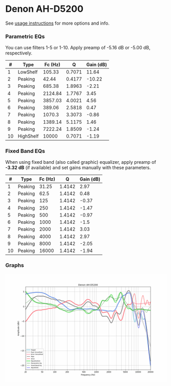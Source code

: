 # Denon AH-D5200
See [usage instructions](https://github.com/jaakkopasanen/AutoEq#usage) for more options and info.

### Parametric EQs
You can use filters 1-5 or 1-10. Apply preamp of -5.16 dB or -5.00 dB, respectively.

|   # | Type      |   Fc (Hz) |      Q |   Gain (dB) |
|-----|-----------|-----------|--------|-------------|
|   1 | LowShelf  |    105.33 | 0.7071 |       11.64 |
|   2 | Peaking   |     42.44 | 0.4177 |      -10.22 |
|   3 | Peaking   |    685.38 | 1.8963 |       -2.21 |
|   4 | Peaking   |   2124.84 | 1.7767 |        3.45 |
|   5 | Peaking   |   3857.03 | 4.0021 |        4.56 |
|   6 | Peaking   |    389.06 | 2.5818 |        0.47 |
|   7 | Peaking   |   1070.3  | 3.3073 |       -0.86 |
|   8 | Peaking   |   1389.14 | 5.1175 |        1.46 |
|   9 | Peaking   |   7222.24 | 1.8509 |       -1.24 |
|  10 | HighShelf |  10000    | 0.7071 |       -1.19 |

### Fixed Band EQs
When using fixed band (also called graphic) equalizer, apply preamp of **-3.32 dB** (if available) and set gains manually with these parameters.

|   # | Type    |   Fc (Hz) |      Q |   Gain (dB) |
|-----|---------|-----------|--------|-------------|
|   1 | Peaking |     31.25 | 1.4142 |        2.97 |
|   2 | Peaking |     62.5  | 1.4142 |        0.48 |
|   3 | Peaking |    125    | 1.4142 |       -0.37 |
|   4 | Peaking |    250    | 1.4142 |       -1.47 |
|   5 | Peaking |    500    | 1.4142 |       -0.97 |
|   6 | Peaking |   1000    | 1.4142 |       -1.5  |
|   7 | Peaking |   2000    | 1.4142 |        3.03 |
|   8 | Peaking |   4000    | 1.4142 |        2.97 |
|   9 | Peaking |   8000    | 1.4142 |       -2.05 |
|  10 | Peaking |  16000    | 1.4142 |       -1.94 |

### Graphs
![](./Denon%20AH-D5200.png)
